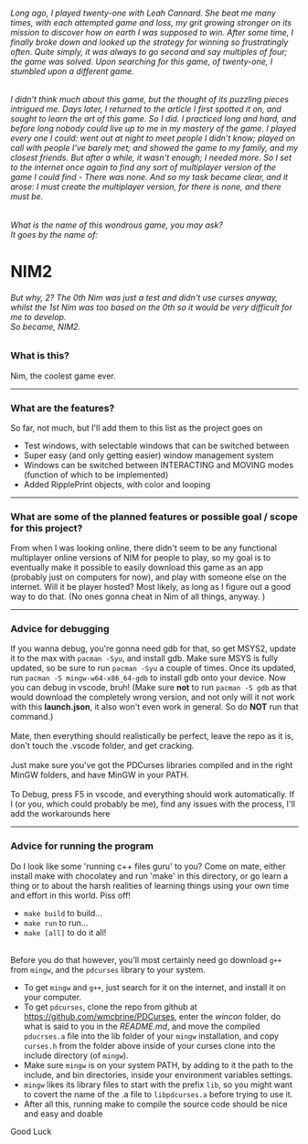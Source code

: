 ###### Long ago, I played twenty-one with Leah Cannard. She beat me many times, with each attempted game and loss, my grit growing stronger on its mission to discover how on earth I was supposed to win. After some time, I finally broke down and looked up the strategy for winning so frustratingly often. Quite simply, it was always to go second and say multiples of four; the game was solved. Upon searching for this game, of twenty-one, I stumbled upon a different game.
###### I didn't think much about this game, but the thought of its puzzling pieces intrigued me. Days later, I returned to the article I first spotted it on, and sought to learn the art of this game. So I did. I practiced long and hard, and before long nobody could live up to me in my mastery of the game. I played every one I could: went out at night to meet people I didn't know; played on call with people I've barely met; and showed the game to my family, and my closest friends. But after a while, it wasn't enough; I needed more. So I set to the internet once again to find any sort of multiplayer version of the game I could find - There was none. And so my task became clear, and it arose: I must create the multiplayer version, for there is none, and there must be.
###### What is the name of this wondrous game, you may ask? <br>It goes by the name of:

# NIM2

###### But why, 2? The 0th Nim was just a test and didn't use curses anyway, whilst the 1st Nim was too based on the 0th so it would be very difficult for me to develop. <br> So became, NIM2.

### What is this?

Nim, the coolest game ever.

<hr>

### What are the features?

So far, not much, but I'll add them to this list as the project goes on
* Test windows, with selectable windows that can be switched between
* Super easy (and only getting easier) window management system
* Windows can be switched between INTERACTING and MOVING modes (function of which to be implemented)
* Added RipplePrint objects, with color and looping

<hr>

### What are some of the planned features or possible goal / scope for this project?

From when I was looking online, there didn't seem to be any functional multiplayer online versions of NIM for people to play,
so my goal is to eventually make it possible to easily download this game as an app (probably just on computers for now),
and play with someone else on the internet. Will it be player hosted? Most likely, as long as I figure out a good way to do that.
(No ones gonna cheat in Nim of all things, anyway. )

<hr>

### Advice for debugging

If you wanna debug, you're gonna need gdb for that, so get MSYS2, update it to the max with `pacman -Syu`,
and install gdb. Make sure MSYS is fully updated, so be sure to run `pacman -Syu` a couple of times. Once its updated,
run `pacman -S mingw-w64-x86_64-gdb` to install gdb onto your device. Now you can debug in vscode, bruh! (Make sure **not** to run `pacman -S gdb` as that would download the completely wrong version, and not only will it not work with this **launch.json**, it also won't even work in general. So do **NOT** run that command.)
<br><br>
Mate, then everything should realistically be perfect, leave the repo as it is, don't touch the .vscode folder, and get cracking.
<br><br>
Just make sure you've got the PDCurses libraries compiled and in the right
MinGW folders, and have MinGW in your PATH.
<br><br>
To Debug, press F5 in vscode, and everything should work automatically. If I (or you, which could probably be me), find any issues 
with the process, I'll add the workarounds here

<hr>

### Advice for running the program

Do I look like some 'running c++ files guru' to you? Come on mate, either install make with chocolatey and run 'make' in this directory, or go learn a thing or to about the harsh realities of learning things using your own time and effort in this world. Piss off!
* `make build` to build...
* `make run` to run...
* `make [all]` to do it all!
<br><br>

Before you do that however, you'll most certainly need go download `g++` from `mingw`, and the `pdcurses` library to your system.
<br>
* To get `mingw` and `g++`, just search for it on the internet, and install it on your computer.
* To get `pdcurses`, clone the repo from github at <a href="https://github.com/wmcbrine/PDCurses">https://github.com/wmcbrine/PDCurses</a>, enter the *wincon* folder, do what is said to you in the *README.md*, and move the compiled `pducrses.a` file into the lib folder of your `mingw` installation, and copy `curses.h` from the folder above inside of your curses clone into the include directory (of `mingw`).
* Make sure `mingw` is on your system PATH, by adding to it the path to the include, and bin directories, inside your environment variables settings.
* `mingw` likes its library files to start with the prefix `lib`, so you might want to covert the name of the .a file to `libpdcurses.a` before trying to use it.
* After all this, running make to compile the source code should be nice and easy and doable

Good Luck





